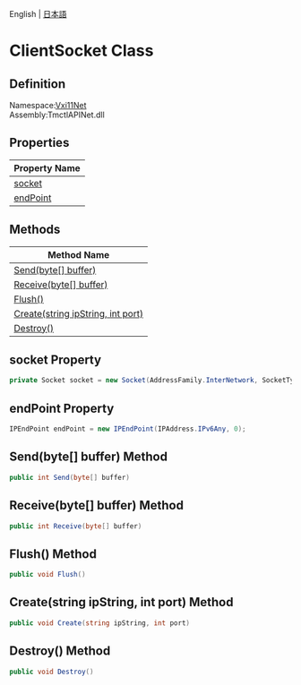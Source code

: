 English | [日本語](Ivi.Visa.IVisaSession.ja.md)

# ClientSocket Class

## Definition
Namespace:[Vxi11Net](Vxi11Net.md)<BR>
Assembly:TmctlAPINet.dll

## Properties

|Property Name|
|---|
|[socket](#socket-Property)|
|[endPoint](#endPoint-Property)|

## Methods

|Method Name|
|---|
|[Send(byte[] buffer)](#Sendbyte-buffer-Method)|
|[Receive(byte[] buffer)](#Receivebyte-buffer-Method)|
|[Flush()](#Flush-Method)|
|[Create(string ipString, int port)](#Createstring-ipString-int-port-Method)|
|[Destroy()](#Destroy-Method)|

## socket Property
```C#
private Socket socket = new Socket(AddressFamily.InterNetwork, SocketType.Stream, ProtocolType.Tcp);
```
## endPoint Property
```C#
IPEndPoint endPoint = new IPEndPoint(IPAddress.IPv6Any, 0);
```
## Send(byte[] buffer) Method
```C#
public int Send(byte[] buffer)
```
## Receive(byte[] buffer) Method
```C#
public int Receive(byte[] buffer)
```
## Flush() Method
```C#
public void Flush()
```
## Create(string ipString, int port) Method
```C#
public void Create(string ipString, int port)
```
## Destroy() Method
```C#
public void Destroy()
```
